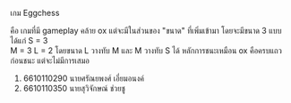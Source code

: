 เกม Eggchess

คือ เกมที่มี gameplay คล้าย ox แต่จะมีในส่วนของ "ขนาด" ที่เพิ่มเข้ามา โดยจะมีขนาด 3 แบบได้แก่
S = 3  
M = 3
L = 2
โดยขนาด L วางทับ M และ M วางทับ S ได้
หลักการชนะเหมือน ox คือครบแถวก่อนชนะ แต่จะไม่มีการเสมอ

1. 6610110290 นายศรัณยพงศ์ เอี่ยมอนงค์
2. 6610110350 นายสุวิจักษณ์ ช่วยชู
